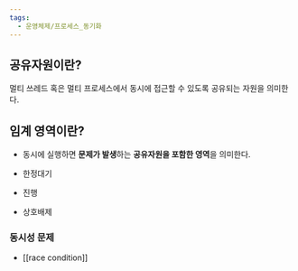 ```yaml
---
tags:
  - 운영체제/프로세스_동기화
---
```

## 공유자원이란?
멀티 쓰레드 혹은 멀티 프로세스에서 동시에 접근할 수 있도록 공유되는 자원을 의미한다.

## 임계 영역이란?
- 동시에 실행하면 **문제가 발생**하는 **공유자원을 포함한 영역**을 의미한다.

- 한정대기
- 진행
- 상호배제
### 동시성 문제
- [[race condition]]